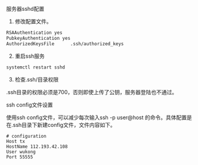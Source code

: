 服务器sshd配置

1. 修改配置文件。

```sh
RSAAuthentication yes
PubkeyAuthentication yes
AuthorizedKeysFile      .ssh/authorized_keys
```

2.  重启ssh服务

```sh
systemctl restart sshd
```

3.  检查.ssh/目录权限

.ssh目录的权限必须是700，否则即使上传了公钥，服务器登陆也不通过。



ssh config文件设置

使用ssh config文件，可以减少每次输入ssh -p user@host 的命令。具体配置是在.ssh目录下新建config文件，文件内容如下。

```
# configuration
Host tx
HostName 112.193.42.108
User wukong
Port 55555
```



